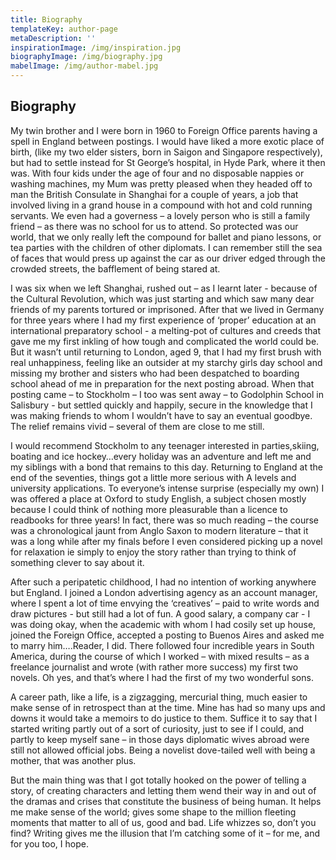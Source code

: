 ```yaml
---
title: Biography
templateKey: author-page
metaDescription: ''
inspirationImage: /img/inspiration.jpg
biographyImage: /img/biography.jpg
mabelImage: /img/author-mabel.jpg
---
```


## Biography

My twin brother and I were born in 1960 to Foreign Office parents having a spell in England between postings. I would have liked a more exotic place of birth, (like my two elder sisters, born in Saigon and Singapore respectively), but had to settle instead for St George’s hospital, in Hyde Park, where it then was. With four kids under the age of four and no disposable nappies or washing machines, my Mum was pretty pleased when they headed off to man the British Consulate in Shanghai for a couple of years, a job that involved living in a grand house in a compound with hot and cold running servants. We even had a governess – a lovely person who is still a family friend – as there was no school for us to attend. So protected was our world, that we only really left the compound for ballet and piano lessons, or tea parties with the children of other diplomats. I can remember still the sea of faces that would press up against the car as our driver edged through the crowded streets, the bafflement of being stared at.

I was six when we left Shanghai, rushed out – as I learnt later - because of the Cultural Revolution, which was just starting and which saw many dear friends of my parents tortured or imprisoned. After that we lived in Germany for three years where I had my first experience of ‘proper’ education at an international preparatory school - a melting-pot of cultures and creeds that gave me my first inkling of how tough and complicated the world could be. But it wasn’t until returning to London, aged 9, that I had my first brush with real unhappiness, feeling like an outsider at my starchy girls day school and missing my brother and sisters who had been despatched to boarding school ahead of me in preparation for the next posting abroad. When that posting came – to Stockholm – I too was sent away – to Godolphin School in Salisbury - but settled quickly and happily, secure in the knowledge that I was making friends to whom I wouldn’t have to say an eventual goodbye. The relief remains vivid – several of them are close to me still.

I would recommend Stockholm to any teenager interested in parties,skiing, boating and ice hockey…every holiday was an adventure and left me and my siblings with a bond that remains to this day. Returning to England at the end of the seventies, things got a little more serious with A levels and university applications. To everyone’s intense surprise (especially my own) I was offered a place at Oxford to study English, a subject chosen mostly because I could think of nothing more pleasurable than a licence to readbooks for three years! In fact, there was so much reading – the course was a chronological jaunt from Anglo Saxon to modern literature – that it was a long while after my finals before I even considered picking up a novel for relaxation ie simply to enjoy the story rather than trying to think of something clever to say about it.

After such a peripatetic childhood, I had no intention of working anywhere but England. I joined a London advertising agency as an account manager, where I spent a lot of time envying the ‘creatives’ – paid to write words and draw pictures - but still had a lot of fun. A good salary, a company car - I was doing okay, when the academic with whom I had cosily set up house, joined the Foreign Office, accepted a posting to Buenos Aires and asked me to marry him….Reader, I did. There followed four incredible years in South America, during the course of which I worked – with mixed results – as a freelance journalist and wrote (with rather more success) my first two novels. Oh yes, and that’s where I had the first of my two wonderful sons.

A career path, like a life, is a zigzagging, mercurial thing, much easier to make sense of in retrospect than at the time. Mine has had so many ups and downs it would take a memoirs to do justice to them. Suffice it to say that I started writing partly out of a sort of curiosity, just to see if I could, and partly to keep myself sane – in those days diplomatic wives abroad were still not allowed official jobs. Being a novelist dove-tailed well with being a mother, that was another plus.

But the main thing was that I got totally hooked on the power of telling a story, of creating characters and letting them wend their way in and out of the dramas and crises that constitute the business of being human. It helps me make sense of the world; gives some shape to the million fleeting moments that matter to all of us, good and bad. Life whizzes so, don’t you find? Writing gives me the illusion that I’m catching some of it – for me, and for you too, I hope.
